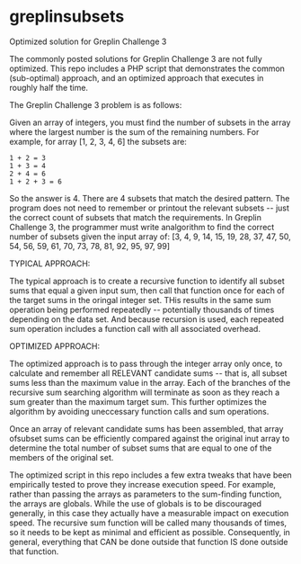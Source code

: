 greplinsubsets
==============

Optimized solution for Greplin Challenge 3

The commonly posted solutions for Greplin Challenge 3 are not fully optimized. This repo includes a PHP script that demonstrates the common (sub-optimal) approach, and an optimized approach that executes in roughly half the time. 

The Greplin Challenge 3 problem is as follows:

  Given an array of integers, you must find the number of subsets in the array where the largest number is the sum of     the remaining numbers. For example, for array [1, 2, 3, 4, 6] the subsets are: 

    1 + 2 = 3
    1 + 3 = 4
    2 + 4 = 6
    1 + 2 + 3 = 6

  So the answer is 4. There are 4 subsets that match the desired pattern. The program does not need to remember or        printout the relevant subsets -- just the correct count of subsets that match the requirements. In Greplin Challenge 3, the programmer must write analgorithm to find the correct number of subsets given the input array of:
  [3, 4, 9, 14, 15, 19, 28, 37, 47, 50, 54, 56, 59, 61, 70, 73, 78, 81, 92, 95, 97, 99]
 

TYPICAL APPROACH:

The typical approach is to create a recursive function to identify all subset sums that equal a given input sum, then call that function once for each of the target sums in the oringal integer set. THis results in the same sum operation being performed repeatedly -- potentially thousands of times depending on the data set. And because recursion is used, each repeated sum operation includes a function call with all associated overhead. 

OPTIMIZED APPROACH:

The optimized approach is to pass through the integer array only once, to calculate and remember all RELEVANT candidate sums -- that is, all subset sums less than the maximum value in the array.  Each of the branches of the recursive sum searching algorithm will terminate as soon as they reach a sum greater than the maximum target sum. This further optimizes the algorithm by avoiding uneccessary function calls and sum operations. 

Once an array of relevant candidate sums has been assembled, that array ofsubset sums can be efficiently compared against the original inut array to determine the total number of subset sums that are equal to one of the members of the original set. 

The optimized script in this repo includes a few extra tweaks that have been empirically tested to prove they increase execution speed. For example, rather than passing the arrays as parameters to the sum-finding function, the arrays are globals. While the use of globals is to be discouraged generally, in this case they actually have a measurable impact on execution speed. The recursive sum function will be called many thousands of times, so it needs to be kept as minimal and efficient as possible. Consequently, in general, everything that CAN be done outside that function IS done outside that function.
